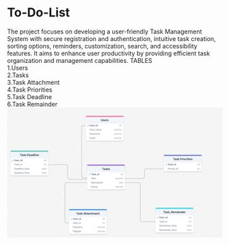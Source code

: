 # To-Do-List
The project focuses on developing a user-friendly Task Management System with secure registration and authentication, intuitive task creation, sorting options, reminders, customization, search, and accessibility features. It aims to enhance user productivity by providing efficient task organization and management capabilities.
TABLES<br>
1.Users<br>
2.Tasks<br>
3.Task Attachment<br>
4.Task Priorities<br> 
5.Task Deadline<br> 
6.Task Remainder
![To Do List](https://github.com/Mohamed-Irfan3/To-Do-List/blob/main/Database%20Schema%20.png?raw=true)
